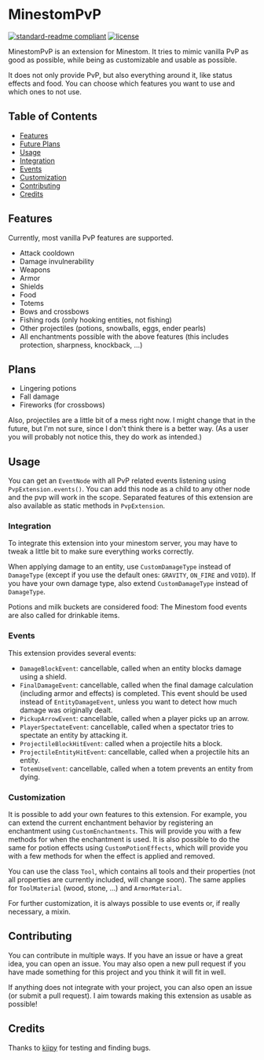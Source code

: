 # MinestomPvP

[![standard-readme compliant](https://img.shields.io/badge/readme%20style-standard-brightgreen.svg?style=flat-square)](https://github.com/RichardLitt/standard-readme)
[![license](https://img.shields.io/github/license/Bloepiloepi/MinestomPvP.svg?style=flat-square)](LICENSE)

MinestomPvP is an extension for Minestom.
It tries to mimic vanilla PvP as good as possible, while being as customizable and usable as possible.

It does not only provide PvP, but also everything around it, like status effects and food.
You can choose which features you want to use and which ones to not use.

## Table of Contents

- [Features](#features)
- [Future Plans](#plans)
- [Usage](#usage)
- [Integration](#integration)
- [Events](#events)
- [Customization](#customization)
- [Contributing](#contributing)
- [Credits](#credits)

## Features

Currently, most vanilla PvP features are supported.

- Attack cooldown
- Damage invulnerability
- Weapons
- Armor
- Shields
- Food
- Totems
- Bows and crossbows
- Fishing rods (only hooking entities, not fishing)
- Other projectiles (potions, snowballs, eggs, ender pearls)
- All enchantments possible with the above features (this includes protection, sharpness, knockback, ...)

## Plans

- Lingering potions
- Fall damage
- Fireworks (for crossbows)

Also, projectiles are a little bit of a mess right now.
I might change that in the future, but I'm not sure, since I don't think there is a better way.
(As a user you will probably not notice this, they do work as intended.)

## Usage

You can get an `EventNode` with all PvP related events listening using `PvpExtension.events()`.
You can add this node as a child to any other node and the pvp will work in the scope.
Separated features of this extension are also available as static methods in `PvpExtension`.

### Integration

To integrate this extension into your minestom server, you may have to tweak a little bit to make sure everything works correctly.

When applying damage to an entity, use `CustomDamageType` instead of `DamageType` (except if you use the default ones: `GRAVITY`, `ON_FIRE` and `VOID`).
If you have your own damage type, also extend `CustomDamageType` instead of `DamageType`.

Potions and milk buckets are considered food: The Minestom food events are also called for drinkable items.

### Events

This extension provides several events:

- `DamageBlockEvent`: cancellable, called when an entity blocks damage using a shield.
- `FinalDamageEvent`: cancellable, called when the final damage calculation (including armor and effects) is completed. This event should be used instead of `EntityDamageEvent`, unless you want to detect how much damage was originally dealt.
- `PickupArrowEvent`: cancellable, called when a player picks up an arrow.
- `PlayerSpectateEvent`: cancellable, called when a spectator tries to spectate an entity by attacking it.
- `ProjectileBlockHitEvent`: called when a projectile hits a block.
- `ProjectileEntityHitEvent`: cancellable, called when a projectile hits an entity.
- `TotemUseEvent`: cancellable, called when a totem prevents an entity from dying.

### Customization

It is possible to add your own features to this extension. For example, you can extend the current enchantment behavior by registering an enchantment using `CustomEnchantments`. This will provide you with a few methods for when the enchantment is used. It is also possible to do the same for potion effects using `CustomPotionEffects`, which will provide you with a few methods for when the effect is applied and removed.

You can use the class `Tool`, which contains all tools and their properties (not all properties are currently included, will change soon).
The same applies for `ToolMaterial` (wood, stone, ...) and `ArmorMaterial`.

For further customization, it is always possible to use events or, if really necessary, a mixin.

## Contributing

You can contribute in multiple ways.
If you have an issue or have a great idea, you can open an issue.
You may also open a new pull request if you have made something for this project and you think it will fit in well.

If anything does not integrate with your project, you can also open an issue (or submit a pull request).
I aim towards making this extension as usable as possible!

## Credits

Thanks to [kiipy](https://github.com/kiipy) for testing and finding bugs.

